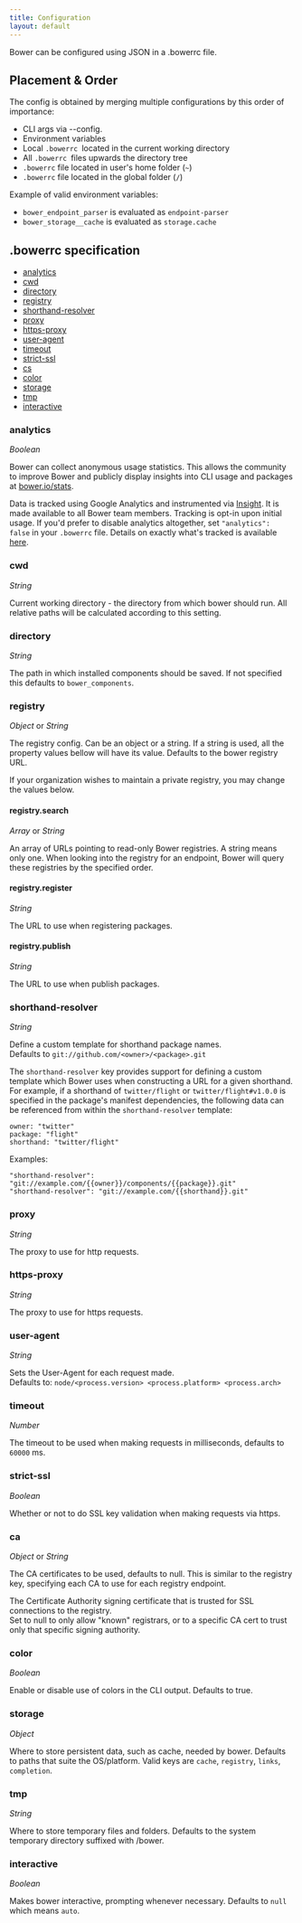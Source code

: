 ```yaml
---
title: Configuration
layout: default
---
```


<p class="lead">Bower can be configured using JSON in a .bowerrc file.</p>

## Placement & Order

The config is obtained by merging multiple configurations by this order of 
importance:

* CLI args via --config.
* Environment variables
* Local `.bowerrc `located in the current working directory
* All `.bowerrc `files upwards the directory tree
* `.bowerrc` file located in user's home folder (`~`)
* `.bowerrc` file located in the global folder (`/`)

Example of valid environment variables:

* `bower_endpoint_parser` is evaluated as `endpoint-parser`
* `bower_storage__cache` is evaluated as `storage.cache`

## .bowerrc specification

* [analytics](#analytics)
* [cwd](#cwd)
* [directory](#directory)
* [registry](#registry)
* [shorthand-resolver](#shorthand-resolver)
* [proxy](#proxy)
* [https-proxy](#https-proxy)
* [user-agent](#user-agent)
* [timeout](#timeout)
* [strict-ssl](#strict-ssl)
* [cs](#cs)
* [color](#color)
* [storage](#storage)
* [tmp](#tmp)
* [interactive](#interactive)

### analytics

_Boolean_

Bower can collect anonymous usage statistics. This allows the community to improve Bower and publicly display insights into CLI usage and packages at [bower.io/stats](http://bower.io/stats).

Data is tracked using Google Analytics and instrumented via [Insight](https://github.com/yeoman/insight). It is made available to all Bower team members. Tracking is opt-in upon initial usage. If you'd prefer to disable analytics altogether, set `"analytics": false` in your `.bowerrc` file. Details on exactly what's tracked is available [here](https://github.com/yeoman/insight#collected-data).

### cwd

_String_

Current working directory - the directory from which bower should run. All relative paths will be calculated 
according to this setting.  

### directory

_String_

The path in which installed components should be saved. If not specified this 
defaults to `bower_components`.  

### registry 

_Object_ or _String_

The registry config. Can be an object or a string. If a string is used, all the 
property values bellow will have its value. Defaults to the bower registry URL.

If your organization wishes to maintain a private registry, you may change the 
values below.

#### registry.search 

_Array_ or _String_

An array of URLs pointing to read-only Bower registries. A string means only 
one. When looking into the registry for an endpoint, Bower will query these 
registries by the specified order.

#### registry.register

_String_

The URL to use when registering packages. 

#### registry.publish

_String_

The URL to use when publish packages.  

### shorthand-resolver

_String_

Define a custom template for shorthand package names.  
Defaults to `git://github.com/<owner>/<package>.git`

The `shorthand-resolver` key provides support for defining a custom template 
which Bower uses when constructing a URL for a given shorthand. For example, if 
a shorthand of `twitter/flight` or `twitter/flight#v1.0.0` is specified in the 
package's manifest dependencies, the following data can be referenced from 
within the `shorthand-resolver` template:

    owner: "twitter"  
    package: "flight"  
    shorthand: "twitter/flight"

Examples:

    "shorthand-resolver": "git://example.com/{{owner}}/components/{{package}}.git"
    "shorthand-resolver": "git://example.com/{{shorthand}}.git"

### proxy

_String_

The proxy to use for http requests.

### https-proxy

_String_

The proxy to use for https requests.

### user-agent

_String_

Sets the User-Agent for each request made.  
Defaults to: `node/<process.version> <process.platform> <process.arch>`

### timeout

_Number_

The timeout to be used when making requests in milliseconds, defaults to 
`60000` ms.

### strict-ssl

_Boolean_

Whether or not to do SSL key validation when making requests via https.

### ca

_Object_ or _String_

The CA certificates to be used, defaults to null. This is similar to the 
registry key, specifying each CA to use for each registry endpoint.

The Certificate Authority signing certificate that is trusted for SSL 
connections to the registry.  
Set to null to only allow "known" registrars, or to a specific CA cert to trust 
only that specific signing authority.

### color

_Boolean_

Enable or disable use of colors in the CLI output. Defaults to true.

### storage

_Object_

Where to store persistent data, such as cache, needed by bower. Defaults to 
paths that suite the OS/platform. Valid keys are `cache`, `registry`, `links`, 
`completion`.

### tmp

_String_

Where to store temporary files and folders. Defaults to the system temporary 
directory suffixed with /bower.

### interactive

_Boolean_

Makes bower interactive, prompting whenever necessary. Defaults to `null` which 
means `auto`.
